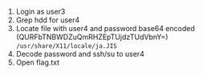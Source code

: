 1. Login as user3
2. Grep hdd for user4
3. Locate file with user4 and password base64 encoded (QURFbTNBWDZuQmRHZEpTUjdzTUdVbnY=)
`/usr/share/X11/locale/ja.JIS`
4. Decode password and ssh/su to user4
5. Open flag.txt
